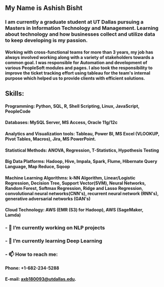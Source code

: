 ## My Name is Ashish Bisht

### I am currently a graduate student at UT Dallas pursuing a Masters in Information Technology and Management. Learning about technology and how businesses collect and utilize data to keep developing is my passion.

#### Working with cross-functional teams for more than 3 years, my job has always involved working along with a variety of stakeholders towards a common goal. I was responsible for Automation and development of various PeopleSoft modules and pages. I also took the responsibility to improve the ticket tracking effort using tableau for the team's internal purpose which helped us to provide clients with efficient solutions.

## Skills:

#### Programming: Python, SQL, R, Shell Scripting, Linux, JavaScript, PeopleCode
#### Databases: MySQL Server, MS Access, Oracle 11g/12c
#### Analytics and Visualization tools: Tableau, Power BI, MS Excel (VLOOKUP, Pivot Tables, Macros), Jira, MS PowerPoint.
#### Statistical Methods: ANOVA, Regression, T-Statistics, Hypothesis Testing
#### Big Data Platforms: Hadoop, Hive, Impala, Spark, Flume, Hibernate Query Language, Map Reduce, Sqoop
#### Machine Learning Algorithms: k-NN Algorithm, Linear/Logistic Regression, Decision Tree, Support Vector(SVM), Neural Networks, Random Forest, Softmax Regression, Ridge and Lasso Regression, convolutional neural networks(CNN's), recurrent neural network (RNN's), generative adversarial networks (GAN's)
#### Cloud Technology: AWS (EMR (S3) for Hadoop), AWS (SageMaker, Lamda)

### - 🔭 I’m currently working on NLP projects
### - 🌱 I’m currently learning Deep Learning
### - 📫 How to reach me: 
#### Phone: +1-682-234-5288
#### E-mail: axb180093@utdallas.edu. 



